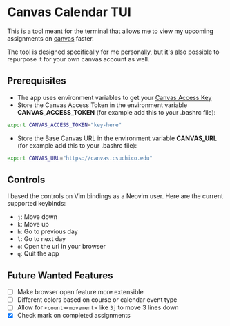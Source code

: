 # Canvas Calendar TUI

This is a tool meant for the terminal that allows me to view my upcoming assignments on [canvas](https://www.instructure.com/canvas) faster.

The tool is designed specifically for me personally, but it's also possible to repurpose it for your own canvas account as well.

## Prerequisites
- The app uses environment variables to get your [Canvas Access Key](https://community.canvaslms.com/t5/Admin-Guide/How-do-I-manage-API-access-tokens-as-an-admin/ta-p/89)
- Store the Canvas Access Token in the environment variable **CANVAS_ACCESS_TOKEN** (for example add this to your .bashrc file):
```bash
export CANVAS_ACCESS_TOKEN="key-here"
```
- Store the Base Canvas URL in the environment variable **CANVAS_URL** (for example add this to your .bashrc file):
```bash
export CANVAS_URL="https://canvas.csuchico.edu"
``````

## Controls
I based the controls on Vim bindings as a Neovim user. Here are the current supported keybinds:
- `j`: Move down
- `k`: Move up
- `h`: Go to previous day
- `l`: Go to next day
- `o`: Open the url in your browser
- `q`: Quit the app

## Future Wanted Features
- [ ] Make browser open feature more extensible
- [ ] Different colors based on course or calendar event type
- [ ] Allow for `<count><movement>` like `3j` to move 3 lines down
- [x] Check mark on completed assignments
